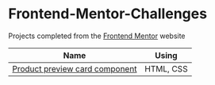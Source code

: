 # Frontend-Mentor-Challenges
Projects completed from the [Frontend Mentor](https://frontendmentor.io) website

|Name| Using |
|---|---|
|  [Product preview card component](https://kooroshoo.github.io/Frontend-Mentor-Challenges/Product%20preview%20card%20component/index.html) | HTML, CSS |
